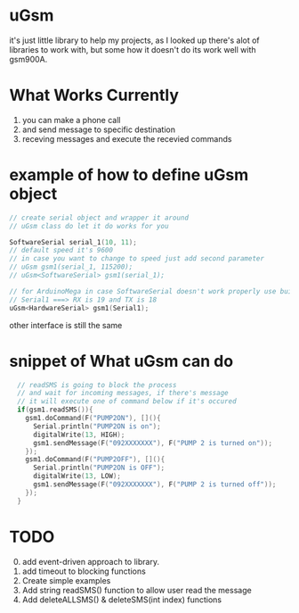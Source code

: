 # uGsm
it's just little library to help my projects, as I looked up there's alot of libraries to work with, but some how it doesn't do its work well
with gsm900A.

# What Works Currently 
1. you can make a phone call
2. and send message to specific destination
3. receving messages and execute the recevied commands


# example of how to define uGsm object
```c++
// create serial object and wrapper it around 
// uGsm class do let it do works for you

SoftwareSerial serial_1(10, 11);
// default speed it's 9600
// in case you want to change to speed just add second parameter
// uGsm gsm1(serial_1, 115200);
// uGsm<SoftwareSerial> gsm1(serial_1);

// for ArduinoMega in case SoftwareSerial doesn't work properly use built-in hardware serial communication
// Serial1 ===> RX is 19 and TX is 18
uGsm<HardwareSerial> gsm1(Serial1);
```

other interface is still the same


# snippet of What uGsm can do
```c++
  // readSMS is going to block the process 
  // and wait for incoming messages, if there's message
  // it will execute one of command below if it's occured
  if(gsm1.readSMS()){
    gsm1.doCommand(F("PUMP2ON"), [](){
      Serial.println("PUMP2ON is on");
      digitalWrite(13, HIGH);
      gsm1.sendMessage(F("092XXXXXXX"), F("PUMP 2 is turned on"));
    });
    gsm1.doCommand(F("PUMP2OFF"), [](){
      Serial.println("PUMP2ON is OFF");
      digitalWrite(13, LOW);
      gsm1.sendMessage(F("092XXXXXXX"), F("PUMP 2 is turned off"));
    });
  }
```


# TODO
0. add event-driven approach to library.
1. add timeout to blocking functions 
2. Create simple examples
3. Add string readSMS() function to allow user read the message
4. Add deleteALLSMS() & deleteSMS(int index) functions